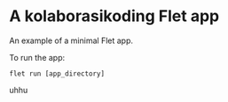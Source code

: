 # A kolaborasikoding Flet app

An example of a minimal Flet app.

To run the app:

```
flet run [app_directory]
```

uhhu
